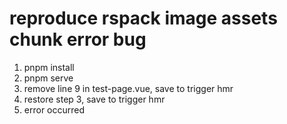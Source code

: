 # reproduce rspack image assets chunk error bug

1. pnpm install
2. pnpm serve
3. remove line 9 in test-page.vue, save to trigger hmr
4. restore step 3, save to trigger hmr
5. error occurred
